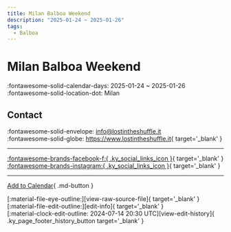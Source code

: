```yaml
---
title: Milan Balboa Weekend
description: "2025-01-24 ~ 2025-01-26"
tags:
  - Balboa
---
```


# Milan Balboa Weekend 

:fontawesome-solid-calendar-days: 2025-01-24 ~ 2025-01-26  
:fontawesome-solid-location-dot: Milan  

## Contact

:fontawesome-solid-envelope: <info@lostintheshuffle.it>  
:fontawesome-solid-globe: <https://www.lostintheshuffle.it>{ target='_blank' }  

---

 [:fontawesome-brands-facebook-f:{ .ky_social_links_icon }](https://www.facebook.com/lostshuffle){ target='_blank' } [:fontawesome-brands-instagram:{ .ky_social_links_icon }](https://instagram.com/lost.shuffle){ target='_blank' }

---

[Add to Calendar](https://swing.news/ics/en/2025/it/milan-balboa-weekend-2025.ics){ .md-button }

<div class="ky_page_footer" markdown>
<div class="ky_page_footer_trailing" markdown="span">
[:material-file-eye-outline:][view-raw-source-file]{ target='_blank' }
[:material-file-edit-outline:][edit-info]{ target='_blank' }
</div>
<div class="ky_page_footer_leading" markdown="span">
[:material-clock-edit-outline: 2024-07-14 20:30 UTC][view-edit-history]{ .ky_page_footer_history_button target='_blank' }
</div>
</div>

[view-raw-source-file]: https://github.com/swingdance/events/blob/main/2025/it/milan-balboa-weekend-2025.json "View Raw Source File"
[edit-info]: https://github.com/swingdance/events/issues/new?assignees=&labels=update+event&projects=&template=03-update_entity.yml&title=%5B2025%2Fit%5D%20Milan%20Balboa%20Weekend&region=it&year=2025&id=milan-balboa-weekend-2025&name=Milan%20Balboa%20Weekend&org_id= "Edit Info"

[view-edit-history]: https://github.com/swingdance/events/commits/main/2025/it/milan-balboa-weekend-2025.json "View Edit History"
